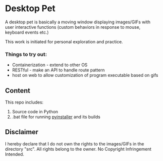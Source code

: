 # Desktop Pet
A desktop pet is basically a moving window displaying images/GIFs with user interactive functions (custom behaviors in response to mouse, keyboard events etc.)

This work is initiated for personal exploration and practice.
### Things to try out:
 - Containerization -  extend to other OS
 - RESTful - make an API to handle route pattern
 - host on web to allow customization of program executable based on gifs

## Content
This repo includes:
1. Source code in Python
2. .bat file for running [pyinstaller](https://pypi.org/project/pyinstaller/) and its builds

## Disclaimer
I hereby declare that I do not own the rights to the images/GIFs in the directory "src". All rights belong to the owner. No Copyright Infringement Intended.